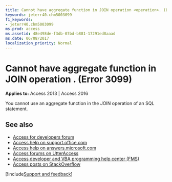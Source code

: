 ```yaml
---
title: Cannot have aggregate function in JOIN operation <operation>. (Error 3099)
keywords: jeterr40.chm5003099
f1_keywords:
- jeterr40.chm5003099
ms.prod: access
ms.assetid: 48e498de-f3db-07bd-b881-17291ed8aaad
ms.date: 06/08/2017
localization_priority: Normal
---
```



# Cannot have aggregate function in JOIN operation <operation>. (Error 3099)

  

**Applies to:** Access 2013 | Access 2016

You cannot use an aggregate function in the JOIN operation of an SQL statement.

## See also

- [Access for developers forum](https://social.msdn.microsoft.com/Forums/office/home?forum=accessdev)
- [Access help on support.office.com](https://support.office.com/search/results?query=Access)
- [Access help on answers.microsoft.com](https://answers.microsoft.com/)
- [Access forums on UtterAccess](https://www.utteraccess.com/forum/index.php?act=idx)
- [Access developer and VBA programming help center (FMS)](https://www.fmsinc.com/MicrosoftAccess/developer/)
- [Access posts on StackOverflow](https://stackoverflow.com/questions/tagged/ms-access)

[!include[Support and feedback](~/includes/feedback-boilerplate.md)]